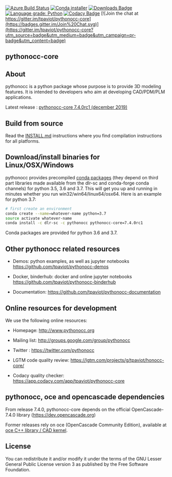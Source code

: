 [![Azure Build Status](https://dev.azure.com/tpaviot/pythonocc-core/_apis/build/status/tpaviot.pythonocc-core?branchName=master)](https://dev.azure.com/tpaviot/pythonocc-core/_build/latest?definitionId=1?branchName=master)
[![Conda installer](https://anaconda.org/pythonocc/pythonocc-core/badges/installer/conda.svg)](https://anaconda.org/pythonocc/pythonocc-core)
[![Downloads Badge](https://anaconda.org/pythonocc/pythonocc-core/badges/downloads.svg)](https://anaconda.org/pythonocc/pythonocc-core)
[![Language grade: Python](https://img.shields.io/lgtm/grade/python/g/tpaviot/pythonocc-core.svg?logo=lgtm&logoWidth=18)](https://lgtm.com/projects/g/tpaviot/pythonocc-core/context:python)
[![Codacy Badge](https://api.codacy.com/project/badge/Grade/67c121324b8d4f37bc27029464c87020)](https://www.codacy.com/app/tpaviot/pythonocc-core?utm_source=github.com&amp;utm_medium=referral&amp;utm_content=tpaviot/pythonocc-core&amp;utm_campaign=Badge_Grade)
[![Join the chat at https://gitter.im/tpaviot/pythonocc-core](https://badges.gitter.im/Join%20Chat.svg)](https://gitter.im/tpaviot/pythonocc-core?utm_source=badge&utm_medium=badge&utm_campaign=pr-badge&utm_content=badge)

pythonocc-core
--------------

About
-----

pythonocc is a python package whose purpose is to provide 3D modeling
features. It is intended to developers who aim at developing
CAD/PDM/PLM applications.

Latest release : [pythonocc-core 7.4.0rc1 (december 2019)](https://github.com/tpaviot/pythonocc-core/releases/tag/7.4.0rc1)

Build from source
-----------------

Read the [INSTALL.md](https://github.com/tpaviot/pythonocc-core/blob/master/INSTALL.md) instructions where you find compilation instructions for all platforms.

Download/install binaries for Linux/OSX/Windows
-----------------------------------------------

pythonocc provides precompiled [conda packages](https://anaconda.org/pythonocc/pythonocc-core) (they depend on third part libraries made available from the dlr-sc and conda-forge conda channels) for python 3.5, 3.6 and 3.7. This will get you up and running in minutes whether you run win32/win64/linux64/osx64. Here is an example for python 3.7:

```bash
# first create an environment
conda create --name=whatever-name python=3.7
source activate whatever-name
conda install -c dlr-sc -c pythonocc pythonocc-core=7.4.0rc1
```

Conda packages are provided for python 3.6 and 3.7.

Other pythonocc related resources
---------------------------------

*   Demos: python examples, as well as jupyter notebooks <https://github.com/tpaviot/pythonocc-demos>

*   Docker, binderhub: docker and online jupyter notebooks <https://github.com/tpaviot/pythonocc-binderhub>

*   Documentation: <https://github.com/tpaviot/pythonocc-documentation>

Online resources for development
--------------------------------

We use the following online resources:

*   Homepage: <http://www.pythonocc.org>

*   Mailing list: <http://groups.google.com/group/pythonocc>

*   Twitter : <https://twitter.com/pythonocc>

*   LGTM code quality review: <https://lgtm.com/projects/g/tpaviot/honocc-core/>

*   Codacy quality checker: <https://app.codacy.com/app/tpaviot/pythonocc-core>

pythonocc, oce and opencascade dependencies
-------------------------------------------

From release 7.4.0, pythonocc-core depends on the official OpenCascade-7.4.0 library (<https://dev.opencascade.org>)

Former releases rely on oce (OpenCascade Community Edition), available at  
[oce C++ library / CAD kernel](https://github.com/tpaviot/oce).

License
-------

You can redistribute it and/or modify it under the terms of the GNU Lesser
General Public License version 3 as published by the Free Software Foundation.
